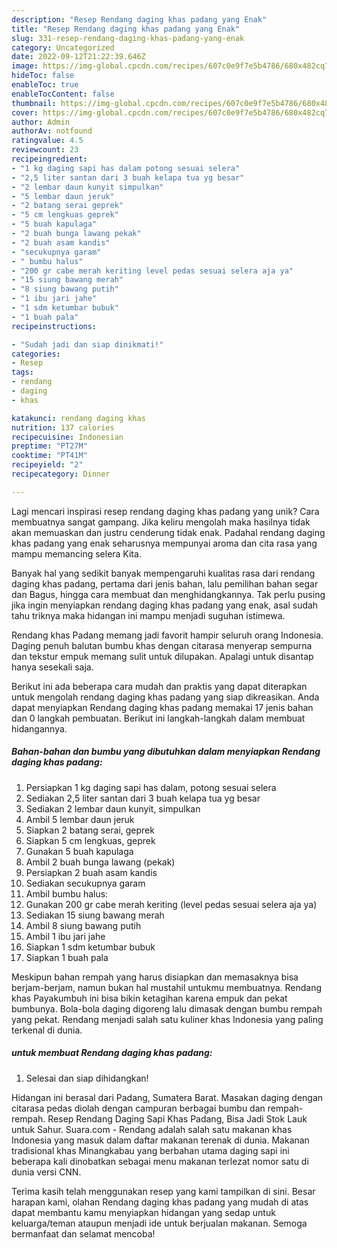 ```yaml
---
description: "Resep Rendang daging khas padang yang Enak"
title: "Resep Rendang daging khas padang yang Enak"
slug: 331-resep-rendang-daging-khas-padang-yang-enak
category: Uncategorized
date: 2022-09-12T21:22:39.646Z
image: https://img-global.cpcdn.com/recipes/607c0e9f7e5b4786/680x482cq70/rendang-daging-khas-padang-foto-resep-utama.jpg
hideToc: false
enableToc: true
enableTocContent: false
thumbnail: https://img-global.cpcdn.com/recipes/607c0e9f7e5b4786/680x482cq70/rendang-daging-khas-padang-foto-resep-utama.jpg
cover: https://img-global.cpcdn.com/recipes/607c0e9f7e5b4786/680x482cq70/rendang-daging-khas-padang-foto-resep-utama.jpg
author: Admin
authorAv: notfound
ratingvalue: 4.5
reviewcount: 23
recipeingredient:
- "1 kg daging sapi has dalam potong sesuai selera"
- "2,5 liter santan dari 3 buah kelapa tua yg besar"
- "2 lembar daun kunyit simpulkan"
- "5 lembar daun jeruk"
- "2 batang serai geprek"
- "5 cm lengkuas geprek"
- "5 buah kapulaga"
- "2 buah bunga lawang pekak"
- "2 buah asam kandis"
- "secukupnya garam"
- " bumbu halus"
- "200 gr cabe merah keriting level pedas sesuai selera aja ya"
- "15 siung bawang merah"
- "8 siung bawang putih"
- "1 ibu jari jahe"
- "1 sdm ketumbar bubuk"
- "1 buah pala"
recipeinstructions:

- "Sudah jadi dan siap dinikmati!"
categories:
- Resep
tags:
- rendang
- daging
- khas

katakunci: rendang daging khas 
nutrition: 137 calories
recipecuisine: Indonesian
preptime: "PT27M"
cooktime: "PT41M"
recipeyield: "2"
recipecategory: Dinner

---
```





Lagi mencari inspirasi resep rendang daging khas padang yang unik? Cara membuatnya sangat gampang. Jika keliru mengolah maka hasilnya tidak akan memuaskan dan justru cenderung tidak enak. Padahal rendang daging khas padang yang enak seharusnya mempunyai aroma dan cita rasa yang mampu memancing selera Kita.





Banyak hal yang sedikit banyak mempengaruhi kualitas rasa dari rendang daging khas padang, pertama dari jenis bahan, lalu pemilihan bahan segar dan Bagus, hingga cara membuat dan menghidangkannya. Tak perlu pusing jika ingin menyiapkan rendang daging khas padang yang enak,      asal sudah tahu triknya maka hidangan ini mampu menjadi suguhan istimewa.














Rendang khas Padang memang jadi favorit hampir seluruh orang Indonesia. Daging penuh balutan bumbu khas dengan citarasa menyerap sempurna dan tekstur empuk memang sulit untuk dilupakan. Apalagi untuk disantap hanya sesekali saja.






Berikut ini ada beberapa cara mudah dan praktis yang dapat diterapkan untuk mengolah rendang daging khas padang yang siap dikreasikan. Anda dapat menyiapkan Rendang daging khas padang memakai 17 jenis bahan dan 0 langkah pembuatan. Berikut ini langkah-langkah dalam membuat hidangannya.

<!--inarticleads1-->

##### Bahan-bahan dan bumbu yang dibutuhkan dalam menyiapkan Rendang daging khas padang:

1. Persiapkan 1 kg daging sapi has dalam, potong sesuai selera
1. Sediakan 2,5 liter santan dari 3 buah kelapa tua yg besar
1. Sediakan 2 lembar daun kunyit, simpulkan
1. Ambil 5 lembar daun jeruk
1. Siapkan 2 batang serai, geprek
1. Siapkan 5 cm lengkuas, geprek
1. Gunakan 5 buah kapulaga
1. Ambil 2 buah bunga lawang (pekak)
1. Persiapkan 2 buah asam kandis
1. Sediakan secukupnya garam
1. Ambil  bumbu halus:
1. Gunakan 200 gr cabe merah keriting (level pedas sesuai selera aja ya)
1. Sediakan 15 siung bawang merah
1. Ambil 8 siung bawang putih
1. Ambil 1 ibu jari jahe
1. Siapkan 1 sdm ketumbar bubuk
1. Siapkan 1 buah pala


Meskipun bahan rempah yang harus disiapkan dan memasaknya bisa berjam-berjam, namun bukan hal mustahil untukmu membuatnya. Rendang khas Payakumbuh ini bisa bikin ketagihan karena empuk dan pekat bumbunya. Bola-bola daging digoreng lalu dimasak dengan bumbu rempah yang pekat. Rendang menjadi salah satu kuliner khas Indonesia yang paling terkenal di dunia. 

<!--inarticleads2-->

#####  untuk membuat Rendang daging khas padang:


1. Selesai dan siap dihidangkan!

Hidangan ini berasal dari Padang, Sumatera Barat. Masakan daging dengan citarasa pedas diolah dengan campuran berbagai bumbu dan rempah-rempah. Resep Rendang Daging Sapi Khas Padang, Bisa Jadi Stok Lauk untuk Sahur. Suara.com - Rendang adalah salah satu makanan khas Indonesia yang masuk dalam daftar makanan terenak di dunia. Makanan tradisional khas Minangkabau yang berbahan utama daging sapi ini beberapa kali dinobatkan sebagai menu makanan terlezat nomor satu di dunia versi CNN. 

Terima kasih telah menggunakan resep yang kami tampilkan di sini. Besar harapan kami, olahan Rendang daging khas padang yang mudah di atas dapat membantu kamu menyiapkan hidangan yang sedap untuk keluarga/teman ataupun menjadi ide untuk berjualan makanan. Semoga bermanfaat dan selamat mencoba!
